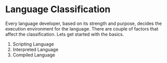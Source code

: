 # Language Classification

Every language developer, based on its strength and purpose, decides the execution environment for the language. There are couple of factors that affect the classification. Lets get started with the basics.

1. Scripting Language
2. Interpreted Language
3. Compiled Language



